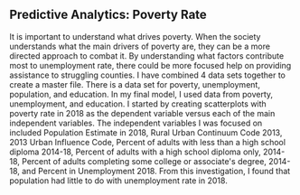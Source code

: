 ## Predictive Analytics: Poverty Rate

It is important to understand what drives poverty. When the society understands what the main drivers of poverty are, they can be a more directed approach to combat it. By understanding what factors contribute most to unemployment rate, there could be more focused help on providing assistance to struggling counties. I have combined 4 data sets together to create a master file. There is a data set for poverty, unemployment, population, and education. In my final model, I used data from poverty, unemployment, and education. I started by creating scatterplots with poverty rate in 2018 as the dependent variable versus each of the main independent variables. The independent variables I was focused on included Population Estimate in 2018, Rural Urban Continuum Code 2013, 2013 Urban Influence Code, Percent of adults with less than a high school diploma 2014-18, Percent of adults with a high school diploma only, 2014-18, Percent of adults completing some college or associate's degree, 2014-18, and Percent in Unemployment 2018. From this investigation, I found that population had little to do with unemployment rate in 2018.

